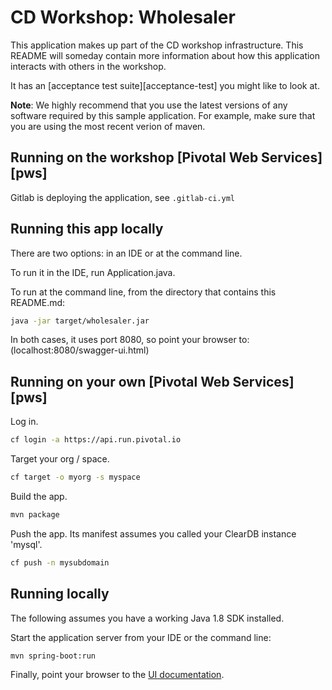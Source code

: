 # CD Workshop: Wholesaler

This application makes up part of the CD workshop infrastructure.  This README will someday contain more information about how this application interacts with others in the workshop.

It has an [acceptance test suite][acceptance-test] you might like to look at.

**Note**: We highly recommend that you use the latest versions of any software required by this sample application. For example, make sure that you are using the most recent verion of maven.

## Running on the workshop [Pivotal Web Services][pws]
Gitlab is deploying the application, see `.gitlab-ci.yml`

## Running this app locally
There are two options: in an IDE or at the command line.

To run it in the IDE, run Application.java.

To run at the command line, from the directory that contains this README.md:
```bash
java -jar target/wholesaler.jar
```

In both cases, it uses port 8080, so point your browser to:
(localhost:8080/swagger-ui.html)

## Running on your own [Pivotal Web Services][pws]

Log in.

```bash
cf login -a https://api.run.pivotal.io
```

Target your org / space.

```bash
cf target -o myorg -s myspace
```

Build the app.

```bash
mvn package
```

Push the app. Its manifest assumes you called your ClearDB instance 'mysql'.

```bash
cf push -n mysubdomain
```

## Running locally

The following assumes you have a working Java 1.8 SDK installed.

Start the application server from your IDE or the command line:

```bash
mvn spring-boot:run
```

Finally, point your browser to the [UI documentation](http://localhost:8080/swagger-ui.html).
